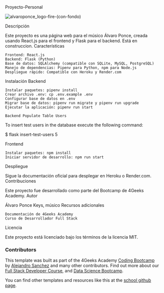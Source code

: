 Proyecto-Personal

![alvaroponce_logo-fire-(con-fondo)](https://github.com/superteclas/Proyecto-Personal/assets/147168257/794a1b3a-ca8e-4332-899c-5debac7f3c09)


Descripción

Este proyecto es una página web para el músico Álvaro Ponce, creada usando React.js para el frontend y Flask para el backend. Está en construccion.
Características

    Frontend: React.js
    Backend: Flask (Python)
    Base de datos: SQLAlchemy (compatible con SQLite, MySQL, PostgreSQL)
    Manejo de dependencias: Pipenv para Python, npm para Node.js
    Despliegue rápido: Compatible con Heroku y Render.com

Instalación
Backend

    Instalar paquetes: pipenv install
    Crear archivo .env: cp .env.example .env
    Configurar base de datos en .env
    Migrar base de datos: pipenv run migrate y pipenv run upgrade
    Ejecutar la aplicación: pipenv run start

    Backend Populate Table Users
To insert test users in the database execute the following command:

$ flask insert-test-users 5

Frontend

    Instalar paquetes: npm install
    Iniciar servidor de desarrollo: npm run start

Despliegue

Sigue la documentación oficial para desplegar en Heroku o Render.com.
Contribuciones

Este proyecto fue desarrollado como parte del Bootcamp de 4Geeks Academy.
Autor

Álvaro Ponce Keys, músico
Recursos adicionales

    Documentación de 4Geeks Academy
    Curso de Desarrollador Full Stack

Licencia

Este proyecto está licenciado bajo los términos de la licencia MIT.

### Contributors

This template was built as part of the 4Geeks Academy [Coding Bootcamp](https://4geeksacademy.com/us/coding-bootcamp) by [Alejandro Sanchez](https://twitter.com/alesanchezr) and many other contributors. Find out more about our [Full Stack Developer Course](https://4geeksacademy.com/us/coding-bootcamps/part-time-full-stack-developer), and [Data Science Bootcamp](https://4geeksacademy.com/us/coding-bootcamps/datascience-machine-learning).

You can find other templates and resources like this at the [school github page](https://github.com/4geeksacademy/).
